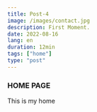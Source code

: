 ```yaml
---
title: Post-4
image: /images/contact.jpg
description: First Moment.
date: 2022-08-16
lang: en
duration: 12min
tags: ["home"]
type: "post"
---
```


### HOME PAGE

This is my home
